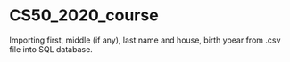 # CS50_2020_course

Importing first, middle (if any), last name and house, birth yoear from .csv file into SQL database.
